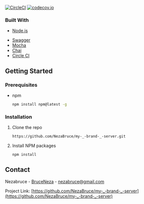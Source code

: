[![CircleCI](https://circleci.com/gh/NezaBruce/my-_-brand-_-server.svg?style=shield)](https://circleci.com/gh/NezaBruce/my-_-brand-_-server)
[![codecov.io](https://codecov.io/github/NezaBruce/my-_-brand-_-server/coverage.svg?branch=main)](https://codecov.io/github/NezaBruce/my-_-brand-_-server)
<br />

### Built With

* [Node.js](https://nodejs.org)
<!-- * [Ejs](https://ejs.co/) -->
* [Swagger](https://swagger.io/)
* [Mocha](https://mochajs.org/)
* [Chai](https://www.chaijs.com/)
* [Circle CI](http://circleci.com/)
<!-- GETTING STARTED -->
## Getting Started

### Prerequisites

* npm
  ```sh
  npm install npm@latest -g
  ```

### Installation

1. Clone the repo
   ```sh
   https://github.com/NezaBruce/my-_-brand-_-server.git
   ```
2. Install NPM packages
   ```sh
   npm install
   ```

<!-- CONTACT -->
## Contact

Nezabruce - [BruceNeza](https://twitter.com/BruceNeza) - nezabruce@gmail.com

Project Link: [https://github.com/NezaBruce/my-_-brand-_-server](https://github.com/NezaBruce/my-_-brand-_-server)

[product-screenshot]: assets/screenshot.png
